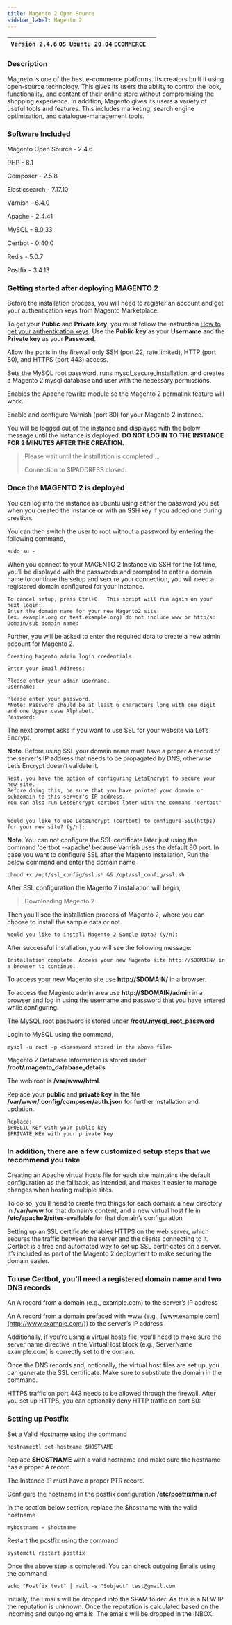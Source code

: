 ```yaml
---
title: Magento 2 Open Source
sidebar_label: Magento 2 
---
```


|**`Version 2.4.6` `OS Ubuntu 20.04` `ECOMMERCE`**|  |
|-------------------------------------------------|--|

### Description

Magneto is one of the best e-commerce platforms. Its creators built it using open-source technology. This gives its users the ability to control the look, functionality, and content of their online store without compromising the shopping experience. In addition, Magento gives its users a variety of useful tools and features. This includes marketing, search engine optimization, and catalogue-management tools.

### Software Included

Magento Open Source - 2.4.6

PHP - 8.1

Composer -  2.5.8

Elasticsearch - 7.17.10

Varnish - 6.4.0 

Apache - 2.4.41

MySQL - 8.0.33

Certbot - 0.40.0

Redis - 5.0.7

Postfix - 3.4.13

### Getting started after deploying MAGENTO 2

Before the installation process, you will need to register an account and get your authentication keys from Magento Marketplace.

To get your **Public** and **Private key**, you must follow the instruction [How to get your authentication keys](https://devdocs.magento.com/guides/v2.3/install-gde/prereq/connect-auth.html). Use the **Public key** as your **Username** and the **Private key** as your **Password**.

Allow the ports in the firewall only SSH (port 22, rate limited), HTTP (port 80), and HTTPS (port 443) access.

Sets the MySQL root password, runs mysql_secure_installation, and creates a Magento 2 mysql database and user with the necessary permissions.

Enables the Apache rewrite module so the Magento 2 permalink feature will work.

Enable and configure Varnish (port 80) for your Magento 2 instance.

You will be logged out of the instance and displayed with the below message until the instance is deployed.  **DO NOT LOG IN TO THE INSTANCE FOR 2 MINUTES AFTER THE CREATION.**

> Please wait until the installation is completed.... 
>
> Connection to $IPADDRESS closed.

### Once the MAGENTO 2 is deployed

You can log into the instance as ubuntu using either the password you set when you created the instance or with an SSH key if you added one during creation.

You can then switch the user to root without a password by entering the following command,
~~~
sudo su -
~~~

When you connect to your MAGENTO 2 Instance via SSH for the 1st time, you’ll be displayed with the passwords and prompted to enter a domain name to continue the setup and secure your connection, you will need a registered domain configured for your Instance.
~~~
To cancel setup, press Ctrl+C.  This script will run again on your next login:
Enter the domain name for your new Magento2 site:
(ex. example.org or test.example.org) do not include www or http/s:
Domain/sub-domain name:
~~~

Further, you will be asked to enter the required data to create a new admin account for Magento 2.
~~~
Creating Magento admin login credentials.

Enter your Email Address: 

Please enter your admin username.
Username: 

Please enter your password.
*Note: Password should be at least 6 characters long with one digit and one Upper case Alphabet.
Password:
~~~

The next prompt asks if you want to use SSL for your website via Let’s Encrypt.

**Note**. Before using SSL your domain name must have a proper A record of the server's IP address that needs to be propagated by DNS, otherwise Let’s Encrypt doesn’t validate it.

~~~
Next, you have the option of configuring LetsEncrypt to secure your new site.
Before doing this, be sure that you have pointed your domain or subdomain to this server's IP address.
You can also run LetsEncrypt certbot later with the command 'certbot'


Would you like to use LetsEncrypt (certbot) to configure SSL(https) for your new site? (y/n):
~~~

**Note**. You can not configure the SSL certificate later just using the command 'certbot --apache' because Varnish uses the default 80 port. In case you want to configure SSL after the Magento installation, Run the below command and enter the domain name
~~~
chmod +x /opt/ssl_config/ssl.sh && /opt/ssl_config/ssl.sh
~~~

After SSL configuration the Magento 2 installation will begin,
> Downloading Magento 2...

Then you’ll see the installation process of Magento 2, where you can choose to install the sample data or not.
~~~
Would you like to install Magento 2 Sample Data? (y/n):
~~~

After successful installation, you will see the following message:
~~~
Installation complete. Access your new Magento site http://$DOMAIN/ in a browser to continue.
~~~

To access your new Magento site use **http://$DOMAIN/** in a browser.

To access the Magento admin area use **http://$DOMAIN/admin** in a browser and log in using the username and password that you have entered while configuring.

The MySQL root password is stored under  **/root/.mysql_root_password**

 Login to MySQL using the command,
 ~~~
 mysql -u root -p <$password stored in the above file>
 ~~~

Magento 2 Database Information is stored under  **/root/.magento_database_details**

The web root is  **/var/www/html**.

Replace your **public** and **private key** in the file **/var/www/.config/composer/auth.json** for further installation and updation.
~~~
Replace:
$PUBLIC_KEY with your public key
$PRIVATE_KEY with your private key
~~~

### In addition, there are a few customized setup steps that we recommend you take

Creating an Apache virtual hosts file for each site maintains the default configuration as the fallback, as intended, and makes it easier to manage changes when hosting multiple sites.

To do so, you’ll need to create two things for each domain: a new directory in  **/var/www**  for that domain’s content, and a new virtual host file in  **/etc/apache2/sites-available**  for that domain’s configuration

Setting up an SSL certificate enables HTTPS on the web server, which secures the traffic between the server and the clients connecting to it. Certbot is a free and automated way to set up SSL certificates on a server. It’s included as part of the Magento 2 deployment to make securing the domain easier.

### To use Certbot, you’ll need a registered domain name and two DNS records

An A record from a domain (e.g., example.com) to the server’s IP address

An A record from a domain prefaced with www (e.g.,  [www.example.com](http://www.example.com/)) to the server’s IP address

Additionally, if you’re using a virtual hosts file, you’ll need to make sure the server name directive in the VirtualHost block (e.g., ServerName example.com) is correctly set to the domain.

Once the DNS records and, optionally, the virtual host files are set up, you can generate the SSL certificate. Make sure to substitute the domain in the command.

HTTPS traffic on port 443 needs to be allowed through the firewall. After you set up HTTPS, you can optionally deny HTTP traffic on port 80:

### Setting up Postfix

 Set a Valid Hostname using the command 
 ~~~
 hostnamectl set-hostname $HOSTNAME
 ~~~
 
 Replace **$HOSTNAME** with a valid hostname and make sure the hostname has a proper A record.

The Instance IP must have a proper PTR record.

Configure the hostname in the postfix configuration  **/etc/postfix/main.cf**

In the section below section, replace the $hostname with the valid hostname

```
myhostname = $hostname
```

Restart the postfix using the command

```
systemctl restart postfix
```

Once the above step is completed. You can check outgoing Emails using the command

```
echo "Postfix test" | mail -s "Subject" test@gmail.com
```

Initially, the Emails will be dropped into the SPAM folder. As this is a NEW IP the reputation is unknown. Once the reputation is calculated based on the incoming and outgoing emails. The emails will be dropped in the INBOX.